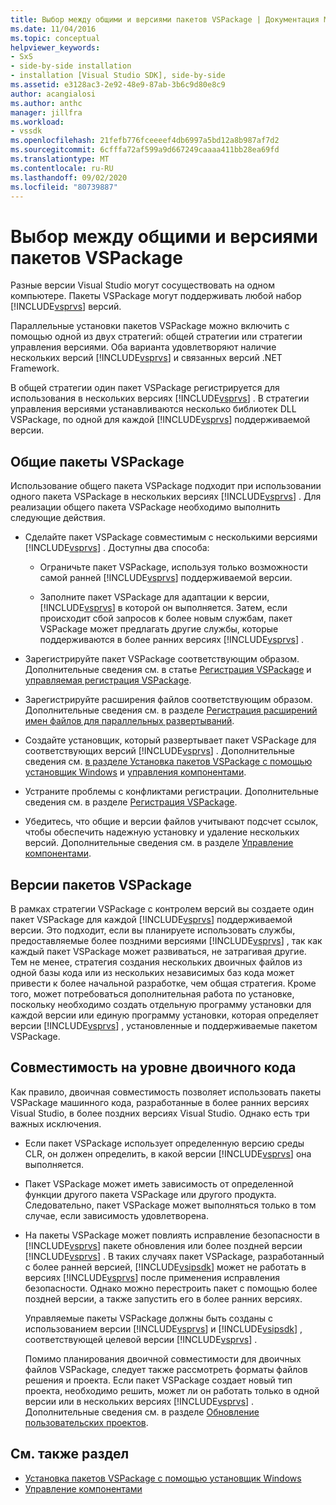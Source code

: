 ```yaml
---
title: Выбор между общими и версиями пакетов VSPackage | Документация Майкрософт
ms.date: 11/04/2016
ms.topic: conceptual
helpviewer_keywords:
- SxS
- side-by-side installation
- installation [Visual Studio SDK], side-by-side
ms.assetid: e3128ac3-2e92-48e9-87ab-3b6c9d80e8c9
author: acangialosi
ms.author: anthc
manager: jillfra
ms.workload:
- vssdk
ms.openlocfilehash: 21fefb776fceeeef4db6997a5bd12a8b987af7d2
ms.sourcegitcommit: 6cfffa72af599a9d667249caaaa411bb28ea69fd
ms.translationtype: MT
ms.contentlocale: ru-RU
ms.lasthandoff: 09/02/2020
ms.locfileid: "80739887"
---
```

# <a name="choose-between-shared-and-versioned-vspackages"></a>Выбор между общими и версиями пакетов VSPackage
Разные версии Visual Studio могут сосуществовать на одном компьютере. Пакеты VSPackage могут поддерживать любой набор [!INCLUDE[vsprvs](../code-quality/includes/vsprvs_md.md)] версий.

 Параллельные установки пакетов VSPackage можно включить с помощью одной из двух стратегий: общей стратегии или стратегии управления версиями. Оба варианта удовлетворяют наличие нескольких версий [!INCLUDE[vsprvs](../code-quality/includes/vsprvs_md.md)] и связанных версий .NET Framework.

 В общей стратегии один пакет VSPackage регистрируется для использования в нескольких версиях [!INCLUDE[vsprvs](../code-quality/includes/vsprvs_md.md)] . В стратегии управления версиями устанавливаются несколько библиотек DLL VSPackage, по одной для каждой [!INCLUDE[vsprvs](../code-quality/includes/vsprvs_md.md)] поддерживаемой версии.

## <a name="shared-vspackages"></a>Общие пакеты VSPackage
 Использование общего пакета VSPackage подходит при использовании одного пакета VSPackage в нескольких версиях [!INCLUDE[vsprvs](../code-quality/includes/vsprvs_md.md)] . Для реализации общего пакета VSPackage необходимо выполнить следующие действия.

- Сделайте пакет VSPackage совместимым с несколькими версиями [!INCLUDE[vsprvs](../code-quality/includes/vsprvs_md.md)] . Доступны два способа:

  - Ограничьте пакет VSPackage, используя только возможности самой ранней [!INCLUDE[vsprvs](../code-quality/includes/vsprvs_md.md)] поддерживаемой версии.

  - Заполните пакет VSPackage для адаптации к версии, [!INCLUDE[vsprvs](../code-quality/includes/vsprvs_md.md)] в которой он выполняется. Затем, если происходит сбой запросов к более новым службам, пакет VSPackage может предлагать другие службы, которые поддерживаются в более ранних версиях [!INCLUDE[vsprvs](../code-quality/includes/vsprvs_md.md)] .

- Зарегистрируйте пакет VSPackage соответствующим образом. Дополнительные сведения см. в статье [Регистрация VSPackage](../extensibility/internals/vspackage-registration.md) и [управляемая регистрация VSPackage](https://msdn.microsoft.com/library/f69e0ea3-6a92-4639-8ca9-4c9c210e58a1).

- Зарегистрируйте расширения файлов соответствующим образом. Дополнительные сведения см. в разделе [Регистрация расширений имен файлов для параллельных развертываний](../extensibility/registering-file-name-extensions-for-side-by-side-deployments.md).

- Создайте установщик, который развертывает пакет VSPackage для соответствующих версий [!INCLUDE[vsprvs](../code-quality/includes/vsprvs_md.md)] . Дополнительные сведения см. [в разделе Установка пакетов VSPackage с помощью установщик Windows](../extensibility/internals/installing-vspackages-with-windows-installer.md) и [управления компонентами](../extensibility/internals/component-management.md).

- Устраните проблемы с конфликтами регистрации. Дополнительные сведения см. в разделе [Регистрация VSPackage](../extensibility/internals/vspackage-registration.md).

- Убедитесь, что общие и версии файлов учитывают подсчет ссылок, чтобы обеспечить надежную установку и удаление нескольких версий. Дополнительные сведения см. в разделе [Управление компонентами](../extensibility/internals/component-management.md).

## <a name="versioned-vspackages"></a>Версии пакетов VSPackage
 В рамках стратегии VSPackage с контролем версий вы создаете один пакет VSPackage для каждой [!INCLUDE[vsprvs](../code-quality/includes/vsprvs_md.md)] поддерживаемой версии. Это подходит, если вы планируете использовать службы, предоставляемые более поздними версиями [!INCLUDE[vsprvs](../code-quality/includes/vsprvs_md.md)] , так как каждый пакет VSPackage может развиваться, не затрагивая другие. Тем не менее, стратегия создания нескольких двоичных файлов из одной базы кода или из нескольких независимых баз кода может привести к более начальной разработке, чем общая стратегия. Кроме того, может потребоваться дополнительная работа по установке, поскольку необходимо создать отдельную программу установки для каждой версии или единую программу установки, которая определяет версии [!INCLUDE[vsprvs](../code-quality/includes/vsprvs_md.md)] , установленные и поддерживаемые пакетом VSPackage.

## <a name="binary-compatibility"></a>Совместимость на уровне двоичного кода
 Как правило, двоичная совместимость позволяет использовать пакеты VSPackage машинного кода, разработанные в более ранних версиях Visual Studio, в более поздних версиях Visual Studio. Однако есть три важных исключения.

- Если пакет VSPackage использует определенную версию среды CLR, он должен определить, в какой версии [!INCLUDE[vsprvs](../code-quality/includes/vsprvs_md.md)] она выполняется.

- Пакет VSPackage может иметь зависимость от определенной функции другого пакета VSPackage или другого продукта. Следовательно, пакет VSPackage может выполняться только в том случае, если зависимость удовлетворена.

- На пакеты VSPackage может повлиять исправление безопасности в [!INCLUDE[vsprvs](../code-quality/includes/vsprvs_md.md)] пакете обновления или более поздней версии [!INCLUDE[vsprvs](../code-quality/includes/vsprvs_md.md)] . В таких случаях пакет VSPackage, разработанный с более ранней версией, [!INCLUDE[vsipsdk](../extensibility/includes/vsipsdk_md.md)] может не работать в версиях [!INCLUDE[vsprvs](../code-quality/includes/vsprvs_md.md)] после применения исправления безопасности. Однако можно перестроить пакет с помощью более поздней версии, а также запустить его в более ранних версиях.

  Управляемые пакеты VSPackage должны быть созданы с использованием версии [!INCLUDE[vsprvs](../code-quality/includes/vsprvs_md.md)] и [!INCLUDE[vsipsdk](../extensibility/includes/vsipsdk_md.md)] , соответствующей целевой версии [!INCLUDE[vsprvs](../code-quality/includes/vsprvs_md.md)] .

  Помимо планирования двоичной совместимости для двоичных файлов VSPackage, следует также рассмотреть форматы файлов решения и проекта. Если пакет VSPackage создает новый тип проекта, необходимо решить, может ли он работать только в одной версии или в нескольких версиях [!INCLUDE[vsprvs](../code-quality/includes/vsprvs_md.md)] . Дополнительные сведения см. в разделе [Обновление пользовательских проектов](../extensibility/internals/upgrading-projects.md#upgrading-custom-projects).

## <a name="see-also"></a>См. также раздел
- [Установка пакетов VSPackage с помощью установщик Windows](../extensibility/internals/installing-vspackages-with-windows-installer.md)
- [Управление компонентами](../extensibility/internals/component-management.md)
